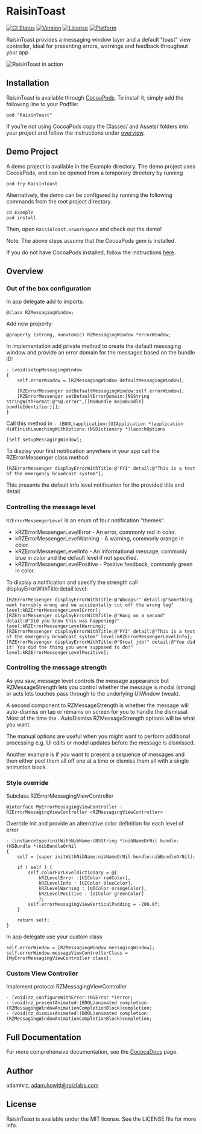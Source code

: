 # RaisinToast

[![CI Status](http://img.shields.io/travis/adamhrz/RaisinToast.svg?style=flat)](https://travis-ci.org/adamhrz/RaisinToast)
[![Version](https://img.shields.io/cocoapods/v/RaisinToast.svg?style=flat)](http://cocoadocs.org/docsets/RaisinToast)
[![License](https://img.shields.io/cocoapods/l/RaisinToast.svg?style=flat)](http://cocoadocs.org/docsets/RaisinToast)
[![Platform](https://img.shields.io/cocoapods/p/RaisinToast.svg?style=flat)](http://cocoadocs.org/docsets/RaisinToast)

RaisinToast provides a messaging window layer and a default "toast" view controller, ideal for presenting errors, warnings and feedback throughout your app.

![RaisinToast in action](https://github.com/Raizlabs/RaisinToast/blob/master/Example/raisin-toast-6plus.gif "RaisinToast Demo Project")

## Installation

RaisinToast is available through [CocoaPods](http://cocoapods.org). To install
it, simply add the following line to your Podfile:

    pod "RaisinToast"

If you're not using CocoaPods copy the Classes/ and Assets/ folders into your project and follow the instructions under [overview](#overview).

## Demo Project

A demo project is available in the Example directory. The demo project uses CocoaPods, and can be opened from a temporary directory by running

    pod try RaisinToast

Alternatively, the demo can be configured by running the following commands from the root project directory.

    cd Example
    pod install

Then, open `RaisinToast.xcworkspace` and check out the demo!

Note: The above steps assume that the CocoaPods gem is installed.

If you do not have CocoaPods installed, follow the instructions [here](http://cocoapods.org/).

## Overview
### Out of the box configuration

In app delegate add to imports:

```objc
@class RZMessagingWindow;
```

Add new property:

```objc
@property (strong, nonatomic) RZMessagingWindow *errorWindow;
```

In implementation add private method to create the default messaging window and provide an error domain for the messages based on the bundle ID:

```objc
- (void)setupMessagingWindow
{
    self.errorWindow = [RZMessagingWindow defaultMessagingWindow];

    [RZErrorMessenger setDefaultMessagingWindow:self.errorWindow];
    [RZErrorMessenger setDefaultErrorDomain:[NSString stringWithFormat:@"%@.error",[[NSBundle mainBundle] bundleIdentifier]]];
}
```

Call this method in `- (BOOL)application:(UIApplication *)application didFinishLaunchingWithOptions:(NSDictionary *)launchOptions`

```objc
[self setupMessagingWindow];
```

To display your first notification anywhere in your app call the RZErrorMessenger class method:

```objc
[RZErrorMessenger displayErrorWithTitle:@"FYI" detail:@"This is a test of the emergency broadcast system"];
```

This presents the default info level notification for the provided title and detail.

### Controlling the message level

`RZErrorMessengerLevel` is an enum of four notification "themes".

* kRZErrorMessengerLevelError - An error, commonly red in color.
* kRZErrorMessengerLevelWarning - A warning, commonly orange in color.
* kRZErrorMessengerLevelInfo - An informational message, commonly blue in color and the default level if not specified.
* kRZErrorMessengerLevelPositive - Positive feedback, commonly green in color.

To display a notification and specify the strength call displayErrorWithTitle:detail:level:

```objc
[RZErrorMessenger displayErrorWithTitle:@"Whoops!" detail:@"Something went horribly wrong and we accidentally cut off the wrong leg" level:kRZErrorMessengerLevelError];
[RZErrorMessenger displayErrorWithTitle:@"Hang on a second" detail:@"Did you know this was happening?" level:kRZErrorMessengerLevelWarning];
[RZErrorMessenger displayErrorWithTitle:@"FYI" detail:@"This is a test of the emergency broadcast system" level:kRZErrorMessengerLevelInfo];
[RZErrorMessenger displayErrorWithTitle:@"Great job!" detail:@"You did it! You did the thing you were supposed to do!" level:kRZErrorMessengerLevelPositive];
```

### Controlling the message strength

As you saw, message level controls the message appearance but RZMessageStrength lets you control whether the message is modal (strong) or acts lets touches pass through to the underlying UIWindow (weak).

A second component to RZMessageStrength is whether the message will auto-dismiss on tap or remains on screen for you to handle the dismissal.  Most of the time the ..AutoDismiss RZMessageStrength options will be what you want.  

The manual options are useful when you might want to perform additional processing e.g. UI edits or model updates before the message is dismissed.

Another example is if you want to present a sequence of messages and then either peel them all off one at a time or dismiss them all with a single animation block.

### Style override

Subclass RZErrorMessagingViewController 

```objc
@interface MyErrorMessagingViewController : RZErrorMessagingViewController <RZMessagingViewController>
```

Override init and provide an alternative color definition for each level of error

```objc
- (instancetype)initWithNibName:(NSString *)nibNameOrNil bundle:(NSBundle *)nibBundleOrNil
{
    self = [super initWithNibName:nibNameOrNil bundle:nibBundleOrNil];

    if ( self ) {
        self.colorForLevelDictionary = @{
            kRZLevelError :[UIColor redColor],
            kRZLevelInfo : [UIColor blueColor],
            kRZLevelWarning : [UIColor orangeColor],
            kRZLevelPositive : [UIColor greenColor]
            };
        self.errorMessagingViewVerticalPadding = -200.0f;
    }

    return self;
}
```

In app delegate use your custom class

```objc
self.errorWindow = [RZMessagingWindow messagingWindow];
self.errorWindow.messageViewControllerClass = [MyErrorMessagingViewController class];	
```

### Custom View Controller 
Implement protocol RZMessagingViewController

```objc
- (void)rz_configureWithError:(NSError *)error;
- (void)rz_presentAnimated:(BOOL)animated completion:(RZMessagingWindowAnimationCompletionBlock)completion;
- (void)rz_dismissAnimated:(BOOL)animated completion:(RZMessagingWindowAnimationCompletionBlock)completion;
```

## Full Documentation

For more comprehensive documentation, see the [CococaDocs](http://cocoadocs.org/docsets/RaisinToast) page.

## Author

adamhrz, adam.howitt@raizlabs.com

## License

RaisinToast is available under the MIT license. See the LICENSE file for more info.
